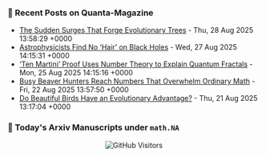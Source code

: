 ### 📝 Recent Posts on Quanta-Magazine
<!-- quanta starts -->
* <a href="https://www.quantamagazine.org/the-sudden-surges-that-forge-evolutionary-trees-20250828/">The Sudden Surges That Forge Evolutionary Trees</a> - Thu, 28 Aug 2025 13:58:29 +0000
* <a href="https://www.quantamagazine.org/astrophysicists-find-no-hair-on-black-holes-20250827/">Astrophysicists Find No ‘Hair’ on Black Holes</a> - Wed, 27 Aug 2025 14:15:31 +0000
* <a href="https://www.quantamagazine.org/ten-martini-proof-uses-number-theory-to-explain-quantum-fractals-20250825/">‘Ten Martini’ Proof Uses Number Theory to Explain Quantum Fractals</a> - Mon, 25 Aug 2025 14:15:16 +0000
* <a href="https://www.quantamagazine.org/busy-beaver-hunters-reach-numbers-that-overwhelm-ordinary-math-20250822/">Busy Beaver Hunters Reach Numbers That Overwhelm Ordinary Math</a> - Fri, 22 Aug 2025 13:57:50 +0000
* <a href="https://www.quantamagazine.org/do-beautiful-birds-have-an-evolutionary-advantage-20250821/">Do Beautiful Birds Have an Evolutionary Advantage?</a> - Thu, 21 Aug 2025 13:17:04 +0000
<!-- quanta ends -->


### 📝 Today's Arxiv Manuscripts under ``math.NA``
<!-- arxiv-math-na starts -->

<!-- arxiv-math-na ends -->

<div align="center">
  
![GitHub Visitors](https://api.visitorbadge.io/api/visitors?path=https%3A%2F%2Fgithub.com%2Flowrank&label=profile%20views&labelColor=%231e1e2e&countColor=%23cba6f7)



</div>

